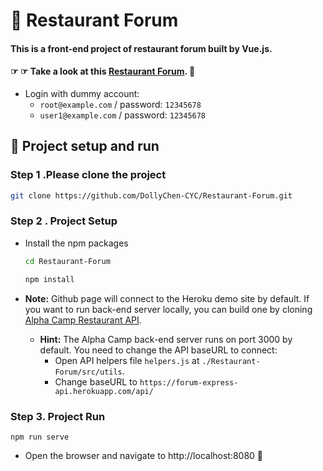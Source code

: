 # 🍱 Restaurant Forum
#### This is a front-end project of restaurant forum built by Vue.js.
#### ☞ ☞ Take a look at this [Restaurant Forum](https://dollychen-cyc.github.io/Restaurant-Forum/#/signin). 👀
- Login with dummy account:
  -  `root@example.com` / password: `12345678` 
  -  `user1@example.com` / password: `12345678`


## 🏃‍ Project setup and run

### Step 1 .Please clone the project
  ```bash
  git clone https://github.com/DollyChen-CYC/Restaurant-Forum.git
  ```
  
### Step 2 . Project Setup
- Install the npm packages
  ```bash
  cd Restaurant-Forum
  ```
  ```bash
  npm install
  ```
  
- **Note:** 
  Github page will connect to the Heroku demo site by default. If you want to run back-end server locally, you can build one by cloning [Alpha Camp Restaurant API](https://github.com/ALPHACamp/forum-express.git). 
  
  - **Hint:** The Alpha Camp back-end server runs on port 3000 by default. You need to change the API baseURL to connect:
    - Open API helpers file `helpers.js` at `./Restaurant-Forum/src/utils`. 
    - Change baseURL to `https://forum-express-api.herokuapp.com/api/`


### Step 3. Project Run
```
npm run serve
```
- Open the browser and navigate to http://localhost:8080   👀 


